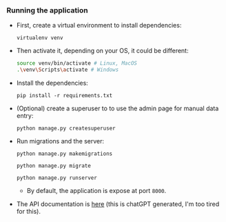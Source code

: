 ### Running the application

- First, create a virtual environment to install dependencies:

    ```
    virtualenv venv
    ```

- Then activate it, depending on your OS, it could be different:

    ```Bash
    source venv/bin/activate # Linux, MacOS
    .\venv\Scripts\activate # Windows
    ```

- Install the dependencies:

    ```
    pip install -r requirements.txt
    ```

- (Optional) create a superuser to to use the admin page for manual data entry:

    ```
    python manage.py createsuperuser
    ```

- Run migrations and the server:

    ```
    python manage.py makemigrations
    ```

    ```
    python manage.py migrate
    ```

    ```
    python manage.py runserver
    ```

    - By default, the application is expose at port ```8000```.

- The API documentation is [here](/src/docs.yml) (this is chatGPT generated, I'm too tired for this).
